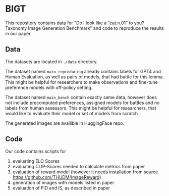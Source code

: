 # BIGT

This repository contains data for "Do I look like a “cat.n.01” to you? Taxonomy Image Generation Benchmark" and code to reproduce the results in our paper.

## Data

The datasets are located in ```./data``` directory. 

The dataset named ```main_reproducing``` already contains labels for GPT4 and Human Evaluation, as well as pairs of models, that had battle for this lemma. 
This might be helpful for researchers to make observations and fine-tune preference models with off-policy setting. 

The dataset named ```main_bench``` contain exactly same data, however does not include precomputed preferences, assigned models for battles and no labels from human assessors. 
This might be helpful for researchers, that would like to evaluate their model or set of models from scratch

The generated images are availible in HuggingFace repo.

## Code

Our code contains scripts for
1) evaluating ELO Scores
2) evaluating CLIP-Scores needed to calculate metrics from paper
3) evaluation of reward model (however it needs installation from source https://github.com/THUDM/ImageReward)
4) generation of images with models listed in paper
5) evaluation of FID and IS, as described in paper


